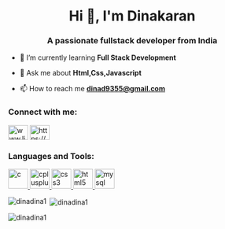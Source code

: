 <div style="background-image: url('.//laptop background.avif');">
<h1 align="center">Hi 👋, I'm Dinakaran</h1>
<h3 align="center">A passionate fullstack developer from India</h3>

- 🌱 I’m currently learning **Full Stack Development**

- 💬 Ask me about **Html,Css,Javascript**

- 📫 How to reach me **dinad9355@gmail.com**

<h3 align="left">Connect with me:</h3>
<p align="left">
<a href="https://linkedin.com/in/www.linkedin.com/in/dinakaran1" target="blank"><img align="center" src="https://w7.pngwing.com/pngs/511/605/png-transparent-in-logo-linkedin-diduco-ab-icon-linkedin-blue-angle-text-thumbnail.png" alt="www.linkedin.com/in/dinakaran1" height="30" width="40" /></a>
<a href="https://www.hackerrank.com/https://www.hackerrank.com/profile/dinad9355" target="blank"><img align="center" src="https://e7.pngegg.com/pngimages/891/900/png-clipart-logo-hackerrank-where-s-weed-java-hacker-thumbnail.png" alt="https://www.hackerrank.com/profile/dinad9355" height="30" width="40" /></a>
</p>

<h3 align="left">Languages and Tools:</h3>
<p align="left"> <a href="https://www.cprogramming.com/" target="_blank" rel="noreferrer"> <img src="https://encrypted-tbn0.gstatic.com/images?q=tbn:ANd9GcS4lwrxofkVF3J44hurl9rWSBm0VwE2qHTCXkb-dfl6qdb5If2S_dWsILC1UEBDkYkaJSw&usqp=CAU" alt="c" width="40" height="40"/> </a> <a href="https://www.w3schools.com/cpp/" target="_blank" rel="noreferrer"> <img src="https://encrypted-tbn0.gstatic.com/images?q=tbn:ANd9GcQdLLRTZN2AJjXroDc_SMVqoh7tLdahDWNe6Vqm-eepHvze0xP5Ki1MuNZVjbi63TqYpg8&usqp=CAU" alt="cplusplus" width="40" height="40"/> </a> <a href="https://www.w3schools.com/css/" target="_blank" rel="noreferrer"> <img src="https://cdn.freebiesupply.com/logos/large/2x/css3-logo-svg-vector.svg" alt="css3" width="40" height="40"/> </a> <a href="https://www.w3.org/html/" target="_blank" rel="noreferrer"> <img src="https://assets.stickpng.com/images/5847f5bdcef1014c0b5e489c.png" alt="html5" width="40" height="40"/> </a> <a href="https://www.mysql.com/" target="_blank" rel="noreferrer"> <img src="https://encrypted-tbn0.gstatic.com/images?q=tbn:ANd9GcQ1oCK0lYsxr1V9dgucz-YPuYYsaesMcPzjQWDfPbaDMw&s" alt="mysql" width="40" height="40"/> </a> </p>

<p><img align="left" src="https://github-readme-stats.vercel.app/api/top-langs?username=dinadina1&show_icons=true&locale=en&layout=compact" alt="dinadina1" /></p>

<p>&nbsp;<img align="center" src="https://github-readme-stats.vercel.app/api?username=dinadina1&show_icons=true&locale=en" alt="dinadina1" /></p>

<p><img align="center" src="https://github-readme-streak-stats.herokuapp.com/?user=dinadina1&" alt="dinadina1" /></p>
</div>
